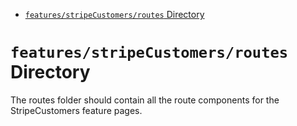 <!-- START doctoc generated TOC please keep comment here to allow auto update -->
<!-- DON'T EDIT THIS SECTION, INSTEAD RE-RUN doctoc TO UPDATE -->

- [`features/stripeCustomers/routes` Directory](#featuresstripecustomersroutes-directory)

<!-- END doctoc generated TOC please keep comment here to allow auto update -->

# `features/stripeCustomers/routes` Directory

The routes folder should contain all the route components for the StripeCustomers feature pages.
